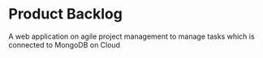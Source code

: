 # Product Backlog
A web application on agile project management to manage tasks which is connected to MongoDB on Cloud
